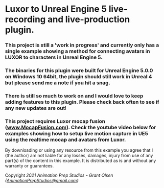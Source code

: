 # Luxor to Unreal Engine 5 live-recording and live-production plugin. 
### This project is still a 'work in progress' and currently only has a single example showing a method for connecting avatars in LUXOR to characters in Unreal Engine 5.
### The binaries for this plugin were built for Unreal Engine 5.0.0 on Windows 10 64bit, the plugin should still work in Unreal 4 but please send me a note if you hit a snag.
### There is still so much to work on and I would love to keep adding features to this plugin. Please check back often to see if any new updates are out!
### This project requires Luxor mocap fusion (www.MocapFusion.com). Check the youtube video below for examples showing how to setup live motion capture in UE5 using the realtime mocap and avatars from Luxor.

By downloading or using any resource from this example you agree that I (the author) am not liable for any losses, damages, injury from use of any part(s) of the content in this example. It is distributed as is and without any warranty or guarantees.

Copyright *2021 Animation Prep Studios - Grant Olsen (AnimationPrepStudios@gmail.com)*
